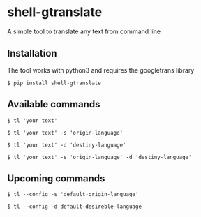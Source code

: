 # shell-gtranslate
A simple tool to translate any text from command line

## Installation
The tool works with python3 and requires the googletrans library

`$ pip install shell-gtranslate`

## Available commands
`$ tl 'your text'`

`$ tl 'your text' -s 'origin-language'`

`$ tl 'your text' -d 'destiny-language'`

`$ tl 'your text' -s 'origin-language' -d 'destiny-language'`

## Upcoming commands
`$ tl --config -s 'default-origin-language'`

`$ tl --config -d default-desireble-language`
